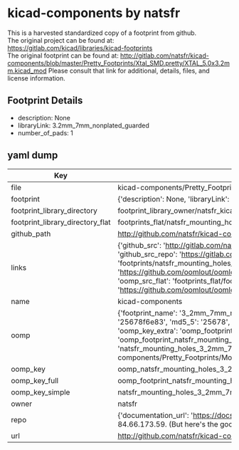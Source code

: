# kicad-components by natsfr  
This is a harvested standardized copy of a footprint from github.  
The original project can be found at:  
https://gitlab.com/kicad/libraries/kicad-footprints  
The original footprint can be found at:
http://gitlab.com/natsfr/kicad-components/blob/master/Pretty_Footprints/Xtal_SMD.pretty/XTAL_5.0x3.2mm.kicad_mod
Please consult that link for additional, details, files, and license information.  
## Footprint Details
* description: None  
* libraryLink: 3.2mm_7mm_nonplated_guarded  
* number_of_pads: 1  
## yaml dump  
| Key | Value |  
| --- | --- |  
| file | kicad-components/Pretty_Footprints/Mounting_Holes.pretty/3.2mm_7mm_nonplated_guarded.kicad_mod |  
| footprint | {'description': None, 'libraryLink': '3.2mm_7mm_nonplated_guarded', 'number_of_pads': 1} |  
| footprint_library_directory | footprint_library_owner/natsfr_kicad-components |  
| footprint_library_directory_flat | footprints_flat/natsfr_mounting_holes_3_2mm_7mm_nonplated_guarded/working |  
| github_path | http://github.com/natsfr/kicad-components/blob/master/Pretty_Footprints/Mounting_Holes.pretty/3.2mm_7mm_nonplated_guarded.kicad_mod |  
| links | {'github_src': 'http://gitlab.com/natsfr/kicad-components/blob/master/Pretty_Footprints/Xtal_SMD.pretty/XTAL_5.0x3.2mm.kicad_mod', 'github_src_repo': 'https://gitlab.com/kicad/libraries/kicad-footprints', 'oomp_bot': 'footprints/natsfr_mounting_holes_3_2mm_7mm_nonplated_guarded/working', 'oomp_bot_github': 'https://github.com/oomlout/oomlout_oomp_footprint_bot/tree/main/footprints/natsfr_mounting_holes_3_2mm_7mm_nonplated_guarded/working', 'oomp_src_flat': 'footprints_flat/footprints_flat/natsfr_mounting_holes_3_2mm_7mm_nonplated_guarded/working', 'oomp_src_flat_github': 'https://github.com/oomlout/oomlout_oomp_footprint_src/tree/main/footprints_flat/natsfr_mounting_holes_3_2mm_7mm_nonplated_guarded/working'} |  
| name | kicad-components |  
| oomp | {'footprint_name': '3_2mm_7mm_nonplated_guarded', 'library_name': 'mounting_holes', 'md5': '25678f6e835ba44c9773b22bced21681', 'md5_10': '25678f6e83', 'md5_5': '25678', 'md5_6': '25678f', 'oomp_key': 'oomp_natsfr_mounting_holes_3_2mm_7mm_nonplated_guarded', 'oomp_key_extra': 'oomp_footprint_natsfr_mounting_holes_3_2mm_7mm_nonplated_guarded', 'oomp_key_full': 'oomp_footprint_natsfr_mounting_holes_3_2mm_7mm_nonplated_guarded_25678f', 'oomp_key_simple': 'natsfr_mounting_holes_3_2mm_7mm_nonplated_guarded', 'original_filename': 'kicad-components/Pretty_Footprints/Mounting_Holes.pretty/3.2mm_7mm_nonplated_guarded.kicad_mod', 'owner_name': 'natsfr'} |  
| oomp_key | oomp_natsfr_mounting_holes_3_2mm_7mm_nonplated_guarded |  
| oomp_key_full | oomp_footprint_natsfr_mounting_holes_3_2mm_7mm_nonplated_guarded |  
| oomp_key_simple | natsfr_mounting_holes_3_2mm_7mm_nonplated_guarded |  
| owner | natsfr |  
| repo | {'documentation_url': 'https://docs.github.com/rest/overview/resources-in-the-rest-api#rate-limiting', 'message': "API rate limit exceeded for 84.66.173.59. (But here's the good news: Authenticated requests get a higher rate limit. Check out the documentation for more details.)"} |  
| url | http://github.com/natsfr/kicad-components |  

